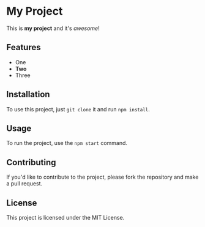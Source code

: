 # My Project

This is **my project** and it's *awesome*!

## Features

- One
- **Two**
- Three

## Installation

To use this project, just `git clone` it and run `npm install`.

## Usage

To run the project, use the `npm start` command.

## Contributing

If you'd like to contribute to the project, please fork the repository and make a pull request.

## License

This project is licensed under the MIT License.
